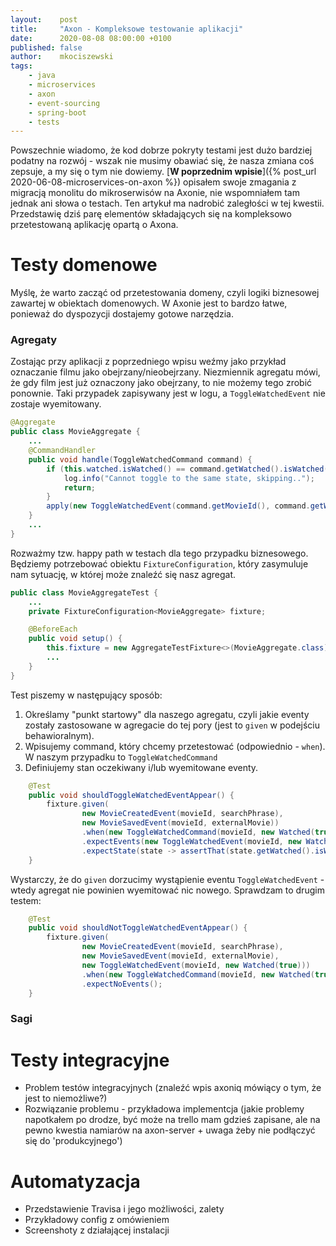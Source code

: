 ```yaml
---
layout:    post
title:     "Axon - Kompleksowe testowanie aplikacji"
date:      2020-08-08 08:00:00 +0100
published: false
author:    mkociszewski
tags:
    - java
    - microservices
    - axon
    - event-sourcing
    - spring-boot
    - tests
---
```


Powszechnie wiadomo, że kod dobrze pokryty testami jest dużo bardziej podatny na rozwój - wszak nie musimy obawiać się, że nasza zmiana coś zepsuje, a my się o tym nie dowiemy.
[**W poprzednim wpisie**]({% post_url 2020-06-08-microservices-on-axon %}) opisałem swoje zmagania z migracją monolitu do mikroserwisów na Axonie, nie wspomniałem tam jednak ani słowa o testach.
Ten artykuł ma nadrobić zaległości w tej kwestii. Przedstawię dziś parę elementów składających się na kompleksowo przetestowaną aplikację opartą o Axona.

# Testy domenowe
Myślę, że warto zacząć od przetestowania domeny, czyli logiki biznesowej zawartej w obiektach domenowych.
W Axonie jest to bardzo łatwe, ponieważ do dyspozycji dostajemy gotowe narzędzia.
### Agregaty
Zostając przy aplikacji z poprzedniego wpisu weźmy jako przykład oznaczanie filmu jako obejrzany/nieobejrzany.
Niezmiennik agregatu mówi, że gdy film jest już oznaczony jako obejrzany, to nie możemy tego zrobić ponownie.
Taki przypadek zapisywany jest w logu, a `ToggleWatchedEvent` nie zostaje wyemitowany.
```java
@Aggregate
public class MovieAggregate {
    ...
    @CommandHandler
    public void handle(ToggleWatchedCommand command) {
        if (this.watched.isWatched() == command.getWatched().isWatched()) {
            log.info("Cannot toggle to the same state, skipping..");
            return;
        }
        apply(new ToggleWatchedEvent(command.getMovieId(), command.getWatched()));
    }
    ...
}
```
Rozważmy tzw. happy path w testach dla tego przypadku biznesowego. 
Będziemy potrzebować obiektu `FixtureConfiguration`, który zasymuluje nam sytuację, w której może znaleźć się nasz agregat.
```java
public class MovieAggregateTest {
    ...
    private FixtureConfiguration<MovieAggregate> fixture;

    @BeforeEach
    public void setup() {
        this.fixture = new AggregateTestFixture<>(MovieAggregate.class);
        ...
    }
}
```
Test piszemy w następujący sposób:
1. Określamy "punkt startowy" dla naszego agregatu, czyli jakie eventy zostały zastosowane w agregacie do tej pory (jest to `given` w podejściu behawioralnym).
2. Wpisujemy command, który chcemy przetestować (odpowiednio - `when`). W naszym przypadku to `ToggleWatchedCommand`
3. Definiujemy stan oczekiwany i/lub wyemitowane eventy.

```java
    @Test
    public void shouldToggleWatchedEventAppear() {
        fixture.given(
                new MovieCreatedEvent(movieId, searchPhrase),
                new MovieSavedEvent(movieId, externalMovie))
                .when(new ToggleWatchedCommand(movieId, new Watched(true)))
                .expectEvents(new ToggleWatchedEvent(movieId, new Watched(true)))
                .expectState(state -> assertThat(state.getWatched().isWatched()).isTrue());
    }
```
Wystarczy, że do `given` dorzucimy wystąpienie eventu `ToggleWatchedEvent` - wtedy agregat nie powinien wyemitować nic nowego. 
Sprawdzam to drugim testem:
```java
    @Test
    public void shouldNotToggleWatchedEventAppear() {
        fixture.given(
                new MovieCreatedEvent(movieId, searchPhrase),
                new MovieSavedEvent(movieId, externalMovie),
                new ToggleWatchedEvent(movieId, new Watched(true)))
                .when(new ToggleWatchedCommand(movieId, new Watched(true)))
                .expectNoEvents();
    }
```

### Sagi

# Testy integracyjne
- Problem testów integracyjnych (znaleźć wpis axoniq mówiący o tym, że jest to niemożliwe?)
- Rozwiązanie problemu - przykładowa implementcja (jakie problemy napotkałem po drodze, być może na trello mam gdzieś zapisane, ale na pewno kwestia namiarów na axon-server + uwaga żeby nie podłączyć się do 'produkcyjnego')

# Automatyzacja
- Przedstawienie Travisa i jego możliwości, zalety
- Przykładowy config z omówieniem
- Screenshoty z działającej instalacji
